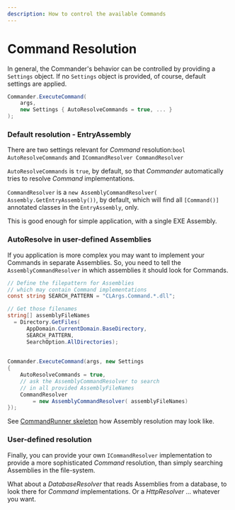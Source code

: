 ```yaml
---
description: How to control the available Commands
---
```


# Command Resolution

In general, the Commander's behavior can be controlled by providing a `Settings` object. If no `Settings` object is provided, of course, default settings are applied.

```csharp
Commander.ExecuteCommand( 
    args, 
    new Settings { AutoResolveCommands = true, ... } 
);
```

### Default resolution - EntryAssembly

There are two settings relevant for _Command_  resolution:`bool AutoResolveCommands` and `ICommandResolver CommandResolver`

`AutoResolveCommands` is `true`, by default, so that _Commander_ automatically tries to resolve _Command_ implementations.

`CommandResolver` is a `new AssemblyCommandResolver(` `Assembly.GetEntryAssembly())`, by default, which will find all `[Command()]` annotated classes in the `EntryAssembly`, only.

This is good enough for simple application, with a single EXE Assembly.

### AutoResolve in user-defined Assemblies 

If you application is more complex you may want to implement your Commands in separate Assemblies. So, you need to tell the `AssemblyCommandResolver` in which assemblies it should look for Commands.

```csharp
// Define the filepattern for Assemblies 
// which may contain Command implementations
const string SEARCH_PATTERN = "CLArgs.Command.*.dll";

// Get those filenames 
string[] assemblyFileNames 
  = Directory.GetFiles( 
      AppDomain.CurrentDomain.BaseDirectory, 
      SEARCH_PATTERN,
      SearchOption.AllDirectories);
      
      
Commander.ExecuteCommand(args, new Settings
{
    AutoResolveCommands = true,
    // ask the AssemblyCommandResolver to search 
    // in all provided AssemblyFileNames
    CommandResolver     
        = new AssemblyCommandResolver( assemblyFileNames)
});

```

See [CommandRunner skeleton](https://github.com/msc4266/CLArgs/tree/master/CommandRunner) how Assembly resolution may look like.

### User-defined resolution

Finally, you can provide your own `ICommandResolver` implementation to provide a more sophisticated _Command_ resolution, than simply searching Assemblies in the file-system. 

What about a _DatabaseResolver_ that reads Assemblies from a database, to look there for _Command_ implementations.  Or a _HttpResolver_ ... whatever you want.



